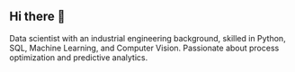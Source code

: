 ## Hi there 👋

Data scientist with an industrial engineering background, skilled in Python, SQL, Machine Learning, and Computer Vision. Passionate about process optimization and predictive analytics.
